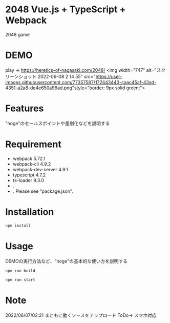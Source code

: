 # 2048 Vue.js + TypeScript + Webpack
 
2048 game
 
# DEMO
play => https://heretics-of-nagasaki.com/2048/
<img width="747" alt="スクリーンショット 2022-06-08 2 14 55" src="https://user-images.githubusercontent.com/77357587/172443443-caac45af-43ad-4351-a2a8-de4e650a96ad.png"style="border: 9px solid green;">
 
# Features
 
"hoge"のセールスポイントや差別化などを説明する
 
# Requirement
 
* webpack 5.72.1
* webpack-cli 4.9.2
* webpack-dev-server 4.9.1
* typescript 4.7.2
* ts-loader 9.3.0
* .
* .
Please see "package.json".

# Installation
```bash
npm install
```
 
# Usage
 
DEMOの実行方法など、"hoge"の基本的な使い方を説明する
 
```bash
npm run build

npm run start
```
 
# Note
2022/06/07/02:21 まともに動くソースをアップロード ToDo-> スマホ対応

